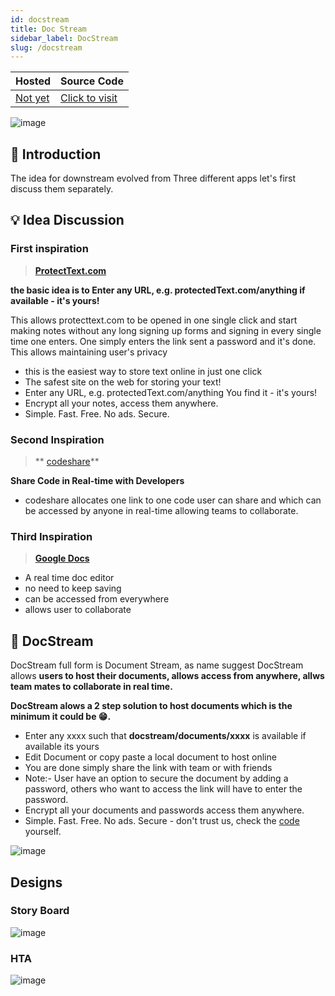 ```yaml
---
id: docstream
title: Doc Stream
sidebar_label: DocStream
slug: /docstream
---
```


| Hosted | Source Code |
| ------ | ----------- |
| [Not yet](https://github.com/kdsinghcoder/docstream/) | [Click to visit](https://github.com/kdsinghcoder/docstream/) |


![image](https://user-images.githubusercontent.com/50829119/174479315-a9d4405d-c35a-4c18-b19f-4ec7a3e69abd.png)

## 👋 Introduction
The idea for downstream evolved from Three different apps let's first discuss them separately.

## 💡 Idea Discussion 

### First inspiration

>**[ProtectText.com](protecttext.com)**

**the basic idea is to Enter any URL, e.g. protectedText.com/anything if available - it's yours!**

This allows protecttext.com to be opened in one single click and start making notes without any long signing up forms and signing in every single time one enters. One simply enters the link sent a password and it's done. This allows maintaining user's privacy

- this is the easiest way to store text online in just one click
- The safest site on the web for storing your text!
- Enter any URL, e.g. protectedText.com/anything You find it - it's yours!
- Encrypt all your notes, access them anywhere. 
- Simple. Fast. Free. No ads. Secure.


### Second Inspiration

> ** [codeshare](https://codeshare.io/)**

**Share Code in Real-time with Developers**

- codeshare allocates one link to one code user can share and which can be accessed by anyone in real-time allowing teams to collaborate.

### Third Inspiration

>**[Google Docs](https://docs.google.com/)**

- A real time doc editor
- no need to keep saving
- can be accessed from everywhere
- allows user to collaborate

## 📃 DocStream
DocStream full form is Document Stream, as name suggest DocStream allows **users to host their documents, allows access from anywhere, allws team mates to collaborate in real time.**

**DocStream alows a 2 step solution to host documents which is the minimum it could be 😁.**

- Enter any xxxx such that   **docstream/documents/xxxx** is available if available its yours 
- Edit Document or copy paste a local document to host online
- You are done simply share the link with team or with friends
- Note:- User have an option to secure the document by adding a password, others who want to access the link will have to enter the password.
- Encrypt all your documents and passwords access them anywhere. 
- Simple. Fast. Free. No ads. Secure - don't trust us, check the [code](https://github.com/kdsinghcoder/docstream) yourself.

![image](https://user-images.githubusercontent.com/50829119/174479335-a8913cc2-c101-4dc1-80e6-a3446ca9440c.png)


## Designs

  ### Story Board
  ![image](https://user-images.githubusercontent.com/50829119/174478944-f7f95a11-f848-4692-b9a1-29b969ccb35d.png)
  
  ### HTA
  ![image](https://user-images.githubusercontent.com/50829119/174479005-5085be0a-3178-4a2d-bbd1-bf9fb30fa8c0.png)
